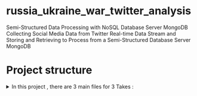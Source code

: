 # russia_ukraine_war_twitter_analysis
Semi-Structured Data Processing with NoSQL Database Server MongoDB
Collecting Social Media Data from Twitter Real-time Data Stream and Storing and Retrieving to Process from a Semi-Structured Database Server MongoDB

# Project structure
 <details>
 <summary>In this project , there are 3 main files for 3 Takes :</summary>
 <summary>Task 1-Data collection: lab3_twitter/scrap_twitter_sab.py</summary>
  <p>-Automating scraping twitter API V2 using tweepy Python Package</p>
  <summary>Task 2- Data Storing: lab3_twitter/ MongoInsert_sab.py</summary>
  <p> -6k tweet text_data of JSON data is stored in MongoDb.</p>
  <summary>Task 3- Text Analysis : lab3_twitter/ TextAnalysis_EC.py</summary>
  <p> -With Wordnet help identified bigrams, trigrams and polysemy from stopword removed tokens.</p>
  <summary>Twitter data directory: Scraped data is stored as json and only the full Tweet Text is converted as CSV.</summary>
  <summary>Result directory:all the bigram.csv,Top10Words.csv, trigram.csv, and polysemy detection are stored
as CSV file.</summary>
        <summary>Config.ini: Twitter api key ,api token and secret for communicating with Twitter API v1 & v2 support.</summary>
          <summary>Requirements.text : all the frameworks , wordnet , header files used in this project information are
available.</summary>
   </details>

